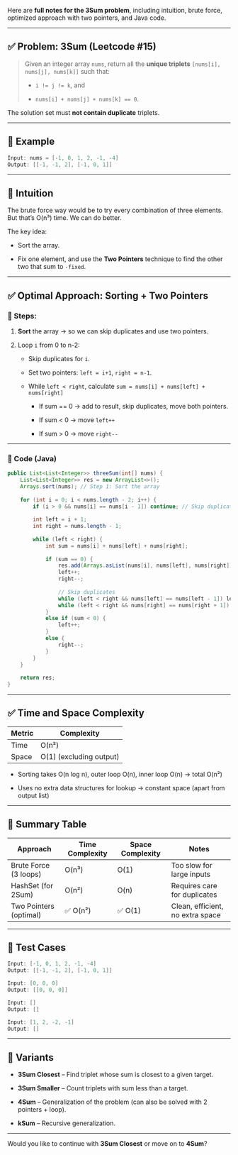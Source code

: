 Here are **full notes for the 3Sum problem**, including intuition, brute force, optimized approach with two pointers, and Java code.

---

## ✅ Problem: 3Sum (Leetcode #15)

> Given an integer array `nums`, return all the **unique triplets** `[nums[i], nums[j], nums[k]]` such that:
> 
> - `i != j != k`, and
>     
> - `nums[i] + nums[j] + nums[k] == 0`.
>     

The solution set must **not contain duplicate** triplets.

---

## 🔸 Example

```java
Input: nums = [-1, 0, 1, 2, -1, -4]
Output: [[-1, -1, 2], [-1, 0, 1]]
```

---

## 🧠 Intuition

The brute force way would be to try every combination of three elements. But that’s O(n³) time. We can do better.

The key idea:

- Sort the array.
    
- Fix one element, and use the **Two Pointers** technique to find the other two that sum to `-fixed`.
    

---

## ✅ Optimal Approach: Sorting + Two Pointers

### 🔹 Steps:

1. **Sort** the array → so we can skip duplicates and use two pointers.
    
2. Loop `i` from 0 to n-2:
    
    - Skip duplicates for `i`.
        
    - Set two pointers: `left = i+1`, `right = n-1`.
        
    - While `left < right`, calculate `sum = nums[i] + nums[left] + nums[right]`
        
        - If sum == 0 → add to result, skip duplicates, move both pointers.
            
        - If sum < 0 → move `left++`
            
        - If sum > 0 → move `right--`
            

---

### 🔹 Code (Java)

```java
public List<List<Integer>> threeSum(int[] nums) {
    List<List<Integer>> res = new ArrayList<>();
    Arrays.sort(nums); // Step 1: Sort the array
    
    for (int i = 0; i < nums.length - 2; i++) {
        if (i > 0 && nums[i] == nums[i - 1]) continue; // Skip duplicate `i`
        
        int left = i + 1;
        int right = nums.length - 1;
        
        while (left < right) {
            int sum = nums[i] + nums[left] + nums[right];
            
            if (sum == 0) {
                res.add(Arrays.asList(nums[i], nums[left], nums[right]));
                left++;
                right--;
                
                // Skip duplicates
                while (left < right && nums[left] == nums[left - 1]) left++;
                while (left < right && nums[right] == nums[right + 1]) right--;
            }
            else if (sum < 0) {
                left++;
            }
            else {
                right--;
            }
        }
    }
    
    return res;
}
```

---

## ✅ Time and Space Complexity

|Metric|Complexity|
|---|---|
|Time|O(n²)|
|Space|O(1) (excluding output)|

- Sorting takes O(n log n), outer loop O(n), inner loop O(n) → total O(n²)
    
- Uses no extra data structures for lookup → constant space (apart from output list)
    

---

## 🔄 Summary Table

|Approach|Time Complexity|Space Complexity|Notes|
|---|---|---|---|
|Brute Force (3 loops)|O(n³)|O(1)|Too slow for large inputs|
|HashSet (for 2Sum)|O(n²)|O(n)|Requires care for duplicates|
|Two Pointers (optimal)|✅ O(n²)|✅ O(1)|Clean, efficient, no extra space|

---

## 🧪 Test Cases

```java
Input: [-1, 0, 1, 2, -1, -4]
Output: [[-1, -1, 2], [-1, 0, 1]]

Input: [0, 0, 0]
Output: [[0, 0, 0]]

Input: []
Output: []

Input: [1, 2, -2, -1]
Output: []
```

---

## 📌 Variants

- **3Sum Closest** – Find triplet whose sum is closest to a given target.
    
- **3Sum Smaller** – Count triplets with sum less than a target.
    
- **4Sum** – Generalization of the problem (can also be solved with 2 pointers + loop).
    
- **kSum** – Recursive generalization.
    

---

Would you like to continue with **3Sum Closest** or move on to **4Sum**?